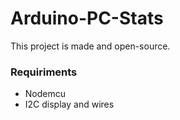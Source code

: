 # Arduino-PC-Stats
This project is made and open-source.
### Requiriments
- Nodemcu
- I2C display and wires
